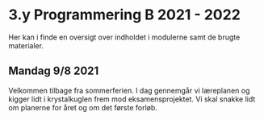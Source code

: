 # 3.y Programmering B 2021 - 2022

Her kan i finde en oversigt over indholdet i modulerne samt de brugte materialer. 



## Mandag 9/8 2021

Velkommen tilbage fra sommerferien. I dag gennemgår vi læreplanen og kigger lidt i krystalkuglen frem mod eksamensprojektet. Vi skal snakke lidt om planerne for året og om det første forløb.



## 